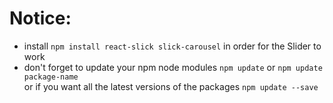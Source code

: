 # Notice: 

- install `npm install react-slick slick-carousel` in order for the Slider to work
- don't forget to update your npm node modules `npm update` or `npm update package-name` <br /> or if you want all the latest versions of the packages `npm update --save`
